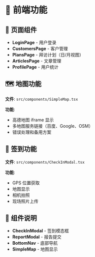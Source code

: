 # 🎯 前端功能

## 📱 页面组件

- **LoginPage** - 用户登录
- **CustomersPage** - 客户管理
- **PlansPage** - 拜访计划（日/月视图）
- **ArticlesPage** - 文章管理
- **ProfilePage** - 用户统计

## 🗺️ 地图功能

**文件**: `src/components/SimpleMap.tsx`

**功能**:
- 高德地图 iframe 显示
- 多地图服务链接（百度、Google、OSM）
- 错误处理和备用方案

## 📸 签到功能

**文件**: `src/components/CheckInModal.tsx`

**功能**:
- GPS 位置获取
- 地图显示
- 相机拍照
- 现场照片上传

## 🔧 组件说明

- **CheckInModal** - 签到模态框
- **ReportModal** - 报告提交
- **BottomNav** - 底部导航
- **SimpleMap** - 地图显示